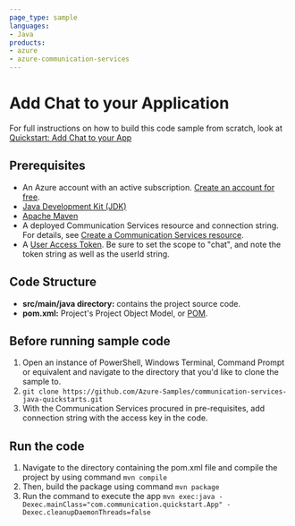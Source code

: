 ```yaml
---
page_type: sample
languages:
- Java
products:
- azure
- azure-communication-services
---
```



# Add Chat to your Application

For full instructions on how to build this code sample from scratch, look at [Quickstart: Add Chat to your App](https://docs.microsoft.com/en-us/azure/communication-services/quickstarts/chat/get-started?pivots=programming-language-java)

## Prerequisites

- An Azure account with an active subscription. [Create an account for free](https://azure.microsoft.com/free/?WT.mc_id=A261C142F). 
- [Java Development Kit (JDK)](https://docs.microsoft.com/en-us/azure/developer/java/fundamentals/java-jdk-install)
- [Apache Maven](https://maven.apache.org/download.cgi)
- A deployed Communication Services resource and connection string. For details, see [Create a Communication Services resource](https://docs.microsoft.com/azure/communication-services/quickstarts/create-communication-resource).
- A [User Access Token](https://docs.microsoft.com/en-us/azure/communication-services/quickstarts/access-tokens?pivots=programming-language-java). Be sure to set the scope to "chat", and note the token string as well as the userId string.

## Code Structure

- **src/main/java directory:** contains the project source code.
- **pom.xml:** Project's Project Object Model, or [POM](https://maven.apache.org/guides/introduction/introduction-to-the-pom.html).

## Before running sample code

1. Open an instance of PowerShell, Windows Terminal, Command Prompt or equivalent and navigate to the directory that you'd like to clone the sample to.
2. `git clone https://github.com/Azure-Samples/communication-services-java-quickstarts.git`
3.  With the Communication Services procured in pre-requisites, add connection string with the access key in the code.

## Run the code
1. Navigate to the directory containing the pom.xml file and compile the project by using command `mvn compile`
2. Then, build the package using command `mvn package`
3. Run the command to execute the app `mvn exec:java -Dexec.mainClass="com.communication.quickstart.App" -Dexec.cleanupDaemonThreads=false`
